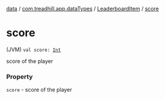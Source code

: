 [data](../../index.md) / [com.treadhill.app.dataTypes](../index.md) / [LeaderboardItem](index.md) / [score](./score.md)

# score

(JVM) `val score: `[`Int`](https://kotlinlang.org/api/latest/jvm/stdlib/kotlin/-int/index.html)

score of the player

### Property

`score` - score of the player
